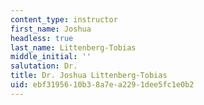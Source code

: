 ```yaml
---
content_type: instructor
first_name: Joshua
headless: true
last_name: Littenberg-Tobias
middle_initial: ''
salutation: Dr.
title: Dr. Joshua Littenberg-Tobias
uid: ebf31956-10b3-8a7e-a229-1dee5fc1e0b2
---
```

